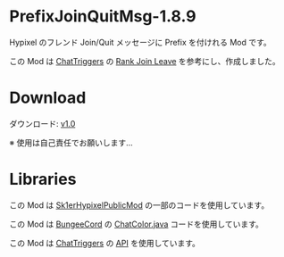 # PrefixJoinQuitMsg-1.8.9
Hypixel のフレンド Join/Quit メッセージに Prefix を付けれる Mod です。

この Mod は <a href="https://www.chattriggers.com/">ChatTriggers<a/> の <a href="https://www.chattriggers.com/old/imports/RankJoinLeave">Rank Join Leave<a/> を参考にし、作成しました。

# Download

ダウンロード: <a href="https://goo.gl/tX2Utc">v1.0<a/> 

※ 使用は自己責任でお願いします...

# Libraries

この Mod は <a href="https://github.com/Sk1er/Sk1erHypixelPublicMod">Sk1erHypixelPublicMod<a/> の一部のコードを使用しています。

この Mod は <a href="https://github.com/SpigotMC/BungeeCord">BungeeCord<a/> の <a href="https://github.com/SpigotMC/BungeeCord/blob/master/chat/src/main/java/net/md_5/bungee/api/ChatColor.java">ChatColor.java<a/> コードを使用しています。

この Mod は <a href="https://www.chattriggers.com/">ChatTriggers<a/> の <a href="http://hypixel.chattriggers.com/">API<a/> を使用しています。
